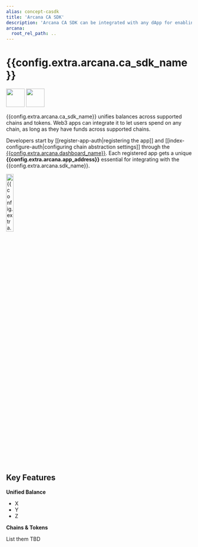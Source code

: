 ```yaml
---
alias: concept-casdk
title: 'Arcana CA SDK'
description: 'Arcana CA SDK can be integrated with any dApp for enabling unified balance across supported chains and tokens.'
arcana:
  root_rel_path: ..
---
```


# {{config.extra.arcana.ca_sdk_name}}

<img src="{{config.extra.arcana.img_dir}}/icons/i_an_authsdk_light.{{config.extra.arcana.img_png}}#only-light" width="50"/>
<img src="{{config.extra.arcana.img_dir}}/icons/i_an_authsdk_dark.{{config.extra.arcana.img_png}}#only-dark" width="50"/>

{{config.extra.arcana.ca_sdk_name}} unifies balances across supported chains and tokens. Web3 apps can integrate it to let users spend on any chain, as long as they have funds across supported chains.

Developers start by [[register-app-auth|registering the app]] and [[index-configure-auth|configuring chain abstraction settings]] through the [{{config.extra.arcana.dashboard_name}}]({{page.meta.arcana.root_rel_path}}/concepts/dashboard.md). Each registered app gets a unique **{{config.extra.arcana.app_address}}** essential for integrating with the {{config.extra.arcana.sdk_name}}. 

<img src="{{config.extra.arcana.img_dir}}/an_ca_chains_wallets_sdks.{{config.extra.arcana.img_png}}" alt="{{config.extra.arcana.ca_sdk_name}} SDK Overview" height="20%"/>

## Key Features

**Unified Balance**

  * X
  * Y
  * Z

**Chains & Tokens**

List them TBD


